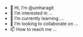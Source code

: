 - 👋 Hi, I’m @umharagit
- 👀 I’m interested in ...
- 🌱 I’m currently learning ...
- 💞️ I’m looking to collaborate on ...
- 📫 How to reach me ...

<!---
umharagit/umharagit is a ✨ special ✨ repository because its `README.md` (this file) appears on your GitHub profile.
You can click the Preview link to take a look at your changes.
--->
